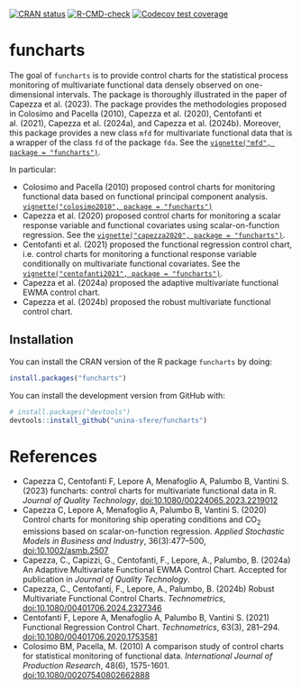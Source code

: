 
<!-- README.md is generated from README.Rmd. Please edit that file -->
<!-- badges: start -->

[![CRAN
status](https://www.r-pkg.org/badges/version/funcharts)](https://CRAN.R-project.org/package=funcharts)
[![R-CMD-check](https://github.com/unina-sfere/funcharts/workflows/R-CMD-check/badge.svg)](https://github.com/unina-sfere/funcharts/actions)
[![Codecov test
coverage](https://codecov.io/gh/unina-sfere/funcharts/branch/main/graph/badge.svg)](https://app.codecov.io/gh/unina-sfere/funcharts?branch=main)
<!-- badges: end -->

# funcharts

The goal of `funcharts` is to provide control charts for the statistical
process monitoring of multivariate functional data densely observed on
one-dimensional intervals. The package is thoroughly illustrated in the
paper of Capezza et al. (2023). The package provides the methodologies
proposed in Colosimo and Pacella (2010), Capezza et al. (2020),
Centofanti et al. (2021), Capezza et al. (2024a), and Capezza et
al. (2024b). Moreover, this package provides a new class `mfd` for
multivariate functional data that is a wrapper of the class `fd` of the
package `fda`. See the
[`vignette("mfd", package = "funcharts")`](https://unina-sfere.github.io/funcharts/articles/mfd.html).

In particular:

- Colosimo and Pacella (2010) proposed control charts for monitoring
  functional data based on functional principal component analysis.
  [`vignette("colosimo2010", package = "funcharts")`](https://unina-sfere.github.io/funcharts/articles/colosimo2010.html)
- Capezza et al. (2020) proposed control charts for monitoring a scalar
  response variable and functional covariates using scalar-on-function
  regression. See the
  [`vignette("capezza2020", package = "funcharts")`](https://unina-sfere.github.io/funcharts/articles/capezza2020.html).
- Centofanti et al. (2021) proposed the functional regression control
  chart, i.e. control charts for monitoring a functional response
  variable conditionally on multivariate functional covariates. See the
  [`vignette("centofanti2021", package = "funcharts")`](https://unina-sfere.github.io/funcharts/articles/centofanti2021.html).
- Capezza et al. (2024a) proposed the adaptive multivariate functional
  EWMA control chart.
- Capezza et al. (2024b) proposed the robust multivariate functional
  control chart.

## Installation

You can install the CRAN version of the R package `funcharts` by doing:

``` r
install.packages("funcharts")
```

You can install the development version from GitHub with:

``` r
# install.packages("devtools")
devtools::install_github("unina-sfere/funcharts")
```

# References

- Capezza C, Centofanti F, Lepore A, Menafoglio A, Palumbo B,
  Vantini S. (2023) funcharts: control charts for multivariate
  functional data in R. *Journal of Quality Technology*,
  <doi:10.1080/00224065.2023.2219012>
- Capezza C, Lepore A, Menafoglio A, Palumbo B, Vantini S. (2020)
  Control charts for monitoring ship operating conditions and
  CO<sub>2</sub> emissions based on scalar-on-function regression.
  *Applied Stochastic Models in Business and Industry*, 36(3):477–500,
  <doi:10.1002/asmb.2507>
- Capezza, C., Capizzi, G., Centofanti, F., Lepore, A., Palumbo, B.
  (2024a) An Adaptive Multivariate Functional EWMA Control Chart.
  Accepted for publication in *Journal of Quality Technology*.
- Capezza, C., Centofanti, F., Lepore, A., Palumbo, B. (2024b) Robust
  Multivariate Functional Control Charts. *Technometrics*,
  <doi:10.1080/00401706.2024.2327346>
- Centofanti F, Lepore A, Menafoglio A, Palumbo B, Vantini S. (2021)
  Functional Regression Control Chart. *Technometrics*, 63(3), 281–294.
  <doi:10.1080/00401706.2020.1753581>
- Colosimo BM, Pacella, M. (2010) A comparison study of control charts
  for statistical monitoring of functional data. *International Journal
  of Production Research*, 48(6), 1575-1601.
  <doi:10.1080/00207540802662888>
